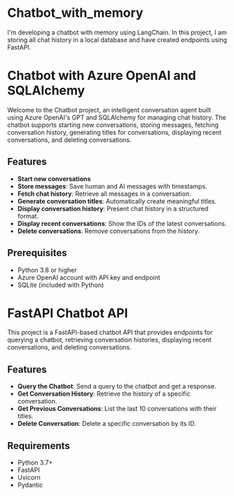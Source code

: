 # Chatbot_with_memory
I'm developing a chatbot with memory using LangChain. In this project, I am storing all chat history in a local database and have created endpoints using FastAPI.
# Chatbot with Azure OpenAI and SQLAlchemy

Welcome to the Chatbot project, an intelligent conversation agent built using Azure OpenAI's GPT and SQLAlchemy for managing chat history. The chatbot supports starting new conversations, storing messages, fetching conversation history, generating titles for conversations, displaying recent conversations, and deleting conversations.

## Features

- **Start new conversations**
- **Store messages**: Save human and AI messages with timestamps.
- **Fetch chat history**: Retrieve all messages in a conversation.
- **Generate conversation titles**: Automatically create meaningful titles.
- **Display conversation history**: Present chat history in a structured format.
- **Display recent conversations**: Show the IDs of the latest conversations.
- **Delete conversations**: Remove conversations from the history.

## Prerequisites

- Python 3.8 or higher
- Azure OpenAI account with API key and endpoint
- SQLite (included with Python)

# FastAPI Chatbot API

This project is a FastAPI-based chatbot API that provides endpoints for querying a chatbot, retrieving conversation histories, displaying recent conversations, and deleting conversations.

## Features

- **Query the Chatbot**: Send a query to the chatbot and get a response.
- **Get Conversation History**: Retrieve the history of a specific conversation.
- **Get Previous Conversations**: List the last 10 conversations with their titles.
- **Delete Conversation**: Delete a specific conversation by its ID.

## Requirements

- Python 3.7+
- FastAPI
- Uvicorn
- Pydantic




